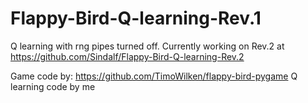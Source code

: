 # Flappy-Bird-Q-learning-Rev.1
Q learning with rng pipes turned off. Currently working on Rev.2 at https://github.com/Sindalf/Flappy-Bird-Q-learning-Rev.2 

Game code by: https://github.com/TimoWilken/flappy-bird-pygame
Q learning code by me